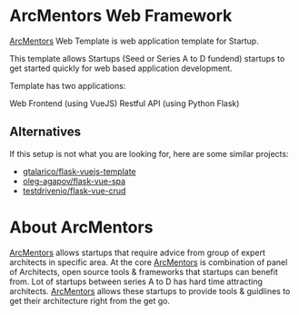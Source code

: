 # ArcMentors Web Framework

[ArcMentors](https://arcmentors.com/) Web Template is web application template for Startup.

This template allows Startups (Seed or Series A to D fundend) startups to get started quickly for web based application development.

Template has two applications:

Web Frontend (using VueJS)
Restful API (using Python Flask)

## Alternatives
If this setup is not what you are looking for, here are some similar projects:

- [gtalarico/flask-vuejs-template](https://github.com/gtalarico/flask-vuejs-template)
- [oleg-agapov/flask-vue-spa](https://github.com/oleg-agapov/flask-vue-spa)
- [testdrivenio/flask-vue-crud](https://github.com/testdrivenio/flask-vue-crud)

# About ArcMentors

[ArcMentors](https://arcmentors.com/) allows startups that require advice from group of expert architects in specific area. At the core [ArcMentors](https://arcmentors.com/) is combination of panel of Architects, open source tools & frameworks that startups can benefit from. Lot of startups between series A to D has hard time attracting architects. [ArcMentors](https://arcmentors.com/) allows these startups to provide tools & guidlines to get their architecture right from the get go.

